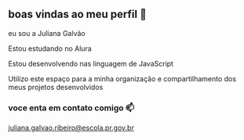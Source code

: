 ## boas vindas ao meu perfil 💙

eu sou a Juliana Galvão

Estou estudando no Alura

Estou desenvolvendo nas linguagem de JavaScript

Utilizo este espaço para a minha organização e compartilhamento dos meus projetos desenvolvidos

### voce enta em contato comigo 📫

juliana.galvao.ribeiro@escola.pr.gov.br
